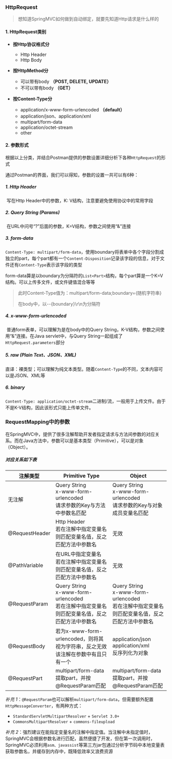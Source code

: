 ### HttpRequest

> 想知道SpringMVC如何做到自动绑定，就要先知道Http请求是什么样的

#### 1. HttpRequest类别

* **按Http协议格式分**
  * Http Header
  * Http Body

* **按HttpMethod分**
  * 可以带有body **（POST, DELETE, UPDATE）**
  * 不可以带有body **（GET）**
* **按Content-Type分**
  * application/x-www-form-urlencoded **（default）**
  * application/json、application/xml
  * multipart/form-data
  * application/octet-stream
  * other

#### 2. 参数形式

根据以上分类，并结合Postman提供的参数设置详细分析下各种`HttpRequest`的形式

通过Postman的界面，我们可以得知，参数的设置一共可以有6种：

##### 1. Http Header

​	写在Http Header中的参数，K: V结构，注意要避免使用协议中的常用字段

##### 2. Query String (Params)

​	在URL中问号“?”后面的参数，K=V结构，参数之间使用“&”连接

##### 3. form-data

​	`Content-Type: multipart/form-data`，使用boundary将表单中各个字段分割成独立的part，每个part都有一个`Content-Disposition`记录该字段的信息，对于文件还有`Content-Type`表示该字段的类型

​	form-data算是以boundary为分隔符的`List<Part>`结构，每个part算是一个K=V结构。可以上传多文件，或文件键值混合等等

> 此时Content-Type值为：multipart/form-data;boundary={随机字符串}
>
> 在body中，以--{boundary}\r\n为分隔符

##### 4. x-www-form-urlencoded

​	普通form表单，可以理解为是在body中的Query String，K-V结构，参数之间使用“&”连接。在Java servlet中，与Query String一起组成了`HttpRequest.parameters`部分

##### 5. raw (Plain Text、JSON、XML)

​	直译：裸类型；可以理解为纯文本类型。随着`Content-Type`的不同，文本内容可以是JSON、XML等

##### 6. binary

​	`Content-Type: application/octet-stream`二进制/流，一般用于上传文件。由于不是K-V结构，因此该形式只能上传单文件。



### RequestMapping中的参数

在SpringMVC中，提供了很多注解帮助开发者指定请求与方法间参数的对应关系。而在Java方法中，参数可以是基本类型（Primitive），可以是对象（Object）。



##### 对应关系如下表

| 注解类型       | Primitive Type                                               | Object                                                       |
| -------------- | ------------------------------------------------------------ | ------------------------------------------------------------ |
| 无注解         | Query String<br/>x-www-form-urlencoded<br/>请求参数的Key与方法中参数名匹配 | Query String<br/>x-www-form-urlencoded<br/>请求参数的Key与对象成员变量名匹配 |
| @RequestHeader | Http Header<br />若在注解中指定变量名则匹配变量名值，反之匹配方法中参数名 | 无效                                                         |
| @PathVariable  | 在URL中指定变量名<br />若在注解中指定变量名则匹配变量名值，反之匹配方法中参数名 | 无效                                                         |
| @RequestParam  | Query String<br/>x-www-form-urlencoded<br/>若在注解中指定变量名则匹配变量名值，反之匹配方法中参数名 | Query String<br/>x-www-form-urlencoded<br/>若在注解中指定变量名则匹配变量名值，反之匹配方法中参数名 |
| @RequestBody   | 若为x-www-form-urlencoded，则将其视为字符串，反之无效<br/>该注解在参数中有且只有一个 | application/json<br/>application/xml<br/>反序列化为对象      |
| @RequestPart   | multipart/form-data<br/>提取part，并按@RequestParam匹配      | multipart/form-data<br/>提取part，并按@RequestParam匹配      |

*补充 1*：`@RequestParam`也可以解析`multipart/form-data`，但需要额外配置`HttpMessageConverter`，有两种方式：

* `StandardServletMultipartResolver` + `Servlet 3.0+`
* `CommonsMultipartResolver` + `commons-fileupload`

*补充 2*：强烈建议在能指定变量名的注解中指定值。当注解中未指定值时，SpringMVC会根据参数名进行匹配，虽然便捷了开发，但在第一次调用时，SpringMVC必须利用`asm、javassist`等第三方jar包通过分析字节码中本地变量表获取参数名，并缓存到内存中，既降低效率又浪费资源